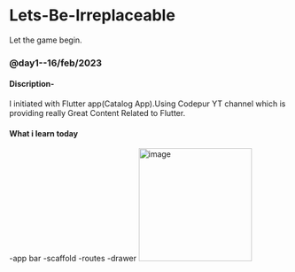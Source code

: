 # Lets-Be-Irreplaceable

Let the game begin.

<h3>@day1--16/feb/2023</h3>

<h4>Discription-</h4>
I initiated with Flutter app(Catalog App).Using Codepur YT channel which is providing really Great Content Related to Flutter.

<h4>What i learn today</h4>
-app bar
-scaffold
-routes
-drawer
<img width="204" alt="image" src="https://user-images.githubusercontent.com/95427620/219548792-26a528e8-d816-4f1a-b1f0-227342c290c6.png">
